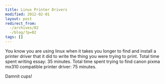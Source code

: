 ```yaml
---
title: Linux Printer Drivers
modified: 2012-02-01
layout: post
redirect_from:
  -/archives/82
  -/blog/?p=82
tags: []
---
```



You know you are using linux when it takes you longer to find and install a printer driver that it did to write the thing you were trying to print. Total time spent writing essay: 35 minutes. Total time spent trying to find canon pixma mx310 compatible printer driver: 75 minutes.

Damnit cups!
